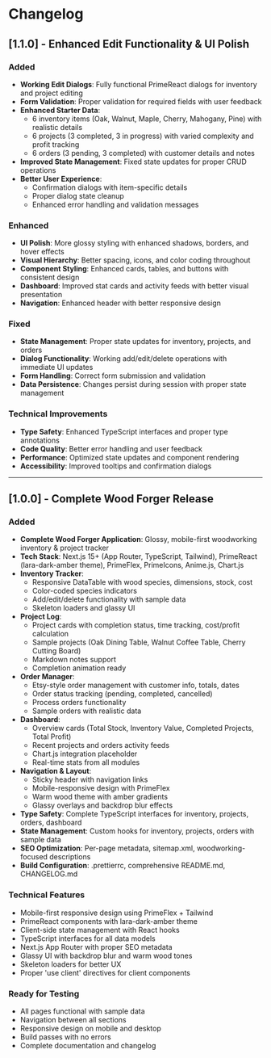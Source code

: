 # Changelog

## [1.1.0] - Enhanced Edit Functionality & UI Polish

### Added

- **Working Edit Dialogs**: Fully functional PrimeReact dialogs for inventory and project editing
- **Form Validation**: Proper validation for required fields with user feedback
- **Enhanced Starter Data**:
  - 6 inventory items (Oak, Walnut, Maple, Cherry, Mahogany, Pine) with realistic details
  - 6 projects (3 completed, 3 in progress) with varied complexity and profit tracking
  - 6 orders (3 pending, 3 completed) with customer details and notes
- **Improved State Management**: Fixed state updates for proper CRUD operations
- **Better User Experience**:
  - Confirmation dialogs with item-specific details
  - Proper dialog state cleanup
  - Enhanced error handling and validation messages

### Enhanced

- **UI Polish**: More glossy styling with enhanced shadows, borders, and hover effects
- **Visual Hierarchy**: Better spacing, icons, and color coding throughout
- **Component Styling**: Enhanced cards, tables, and buttons with consistent design
- **Dashboard**: Improved stat cards and activity feeds with better visual presentation
- **Navigation**: Enhanced header with better responsive design

### Fixed

- **State Management**: Proper state updates for inventory, projects, and orders
- **Dialog Functionality**: Working add/edit/delete operations with immediate UI updates
- **Form Handling**: Correct form submission and validation
- **Data Persistence**: Changes persist during session with proper state management

### Technical Improvements

- **Type Safety**: Enhanced TypeScript interfaces and proper type annotations
- **Code Quality**: Better error handling and user feedback
- **Performance**: Optimized state updates and component rendering
- **Accessibility**: Improved tooltips and confirmation dialogs

---

## [1.0.0] - Complete Wood Forger Release

### Added

- **Complete Wood Forger Application**: Glossy, mobile-first woodworking inventory & project tracker
- **Tech Stack**: Next.js 15+ (App Router, TypeScript, Tailwind), PrimeReact (lara-dark-amber theme), PrimeFlex, PrimeIcons, Anime.js, Chart.js
- **Inventory Tracker**:
  - Responsive DataTable with wood species, dimensions, stock, cost
  - Color-coded species indicators
  - Add/edit/delete functionality with sample data
  - Skeleton loaders and glassy UI
- **Project Log**:
  - Project cards with completion status, time tracking, cost/profit calculation
  - Sample projects (Oak Dining Table, Walnut Coffee Table, Cherry Cutting Board)
  - Markdown notes support
  - Completion animation ready
- **Order Manager**:
  - Etsy-style order management with customer info, totals, dates
  - Order status tracking (pending, completed, cancelled)
  - Process orders functionality
  - Sample orders with realistic data
- **Dashboard**:
  - Overview cards (Total Stock, Inventory Value, Completed Projects, Total Profit)
  - Recent projects and orders activity feeds
  - Chart.js integration placeholder
  - Real-time stats from all modules
- **Navigation & Layout**:
  - Sticky header with navigation links
  - Mobile-responsive design with PrimeFlex
  - Warm wood theme with amber gradients
  - Glassy overlays and backdrop blur effects
- **Type Safety**: Complete TypeScript interfaces for inventory, projects, orders, dashboard
- **State Management**: Custom hooks for inventory, projects, orders with sample data
- **SEO Optimization**: Per-page metadata, sitemap.xml, woodworking-focused descriptions
- **Build Configuration**: .prettierrc, comprehensive README.md, CHANGELOG.md

### Technical Features

- Mobile-first responsive design using PrimeFlex + Tailwind
- PrimeReact components with lara-dark-amber theme
- Client-side state management with React hooks
- TypeScript interfaces for all data models
- Next.js App Router with proper SEO metadata
- Glassy UI with backdrop blur and warm wood tones
- Skeleton loaders for better UX
- Proper 'use client' directives for client components

### Ready for Testing

- All pages functional with sample data
- Navigation between all sections
- Responsive design on mobile and desktop
- Build passes with no errors
- Complete documentation and changelog
